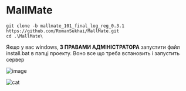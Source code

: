 <h1>MallMate</h1>

``` shell
git clone -b mallmate_101_final_log_reg_0.3.1 https://github.com/RomanSukhai/MallMate.git
cd .\MallMate\

```
Якщо у вас windows, __**З ПРАВАМИ АДМІНІСТРАТОРА**__ запустити файл install.bat в папці проекту. Воно все що треба встановить і запустить сервер

   ![image](https://github.com/RomanSukhai/MallMate/assets/118640498/9aee1e5e-916c-4109-94e2-308a05af3022)



   ![cat](https://github.com/RomanSukhai/MallMate/assets/118640498/488761ad-a13a-438b-82df-02a00ef1bcc3)

